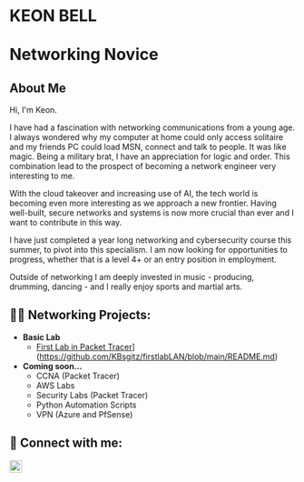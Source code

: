 <h1>KEON BELL<br/><br/>
  Networking Novice</h1>

<h2>About Me</h2>

Hi, I'm Keon.

I have had a fascination with networking communications from a young age. I always wondered why my computer at home could only access solitaire and my friends PC could load MSN, connect and talk to people. It was like magic. Being a military brat, I have an appreciation for logic and order. This combination lead to the prospect of becoming a network engineer very interesting to me. 

With the cloud takeover and increasing use of AI, the tech world is becoming even more interesting as we approach a new frontier. Having well-built, secure networks and systems is now more crucial than ever and I want to contribute in this way.

I have just completed a year long networking and cybersecurity course this summer, to pivot into this specialism. I am now looking for opportunities to progress, whether that is a level 4+ or an entry position in employment.

Outside of networking I am deeply invested in music - producing, drumming, dancing - and I really enjoy sports and martial arts.

<h2>👨‍💻 Networking Projects:</h2>

- <b>Basic Lab</b>
  - [First Lab in Packet Tracer](https://github.com/KBsgitz/firstlabLAN)](https://github.com/KBsgitz/firstlabLAN/blob/main/README.md)
- <b>Coming soon...</b>
  - CCNA (Packet Tracer)
  - AWS Labs
  - Security Labs (Packet Tracer)
  - Python Automation Scripts
  - VPN (Azure and PfSense)

<h2> 🤳 Connect with me:</h2>

[<img align="left" alt="Keon Bell | LinkedIn" width="22px" src="https://cdn.jsdelivr.net/npm/simple-icons@v3/icons/linkedin.svg" />][linkedin]

[linkedin]: https://www.linkedin.com/in/klblink/
